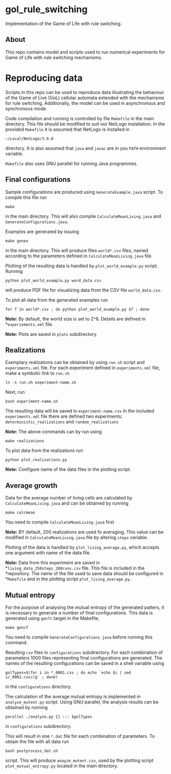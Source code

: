 # gol_rule_switching

Implementation of the Game of Life with rule switching.

## About

This repo contains model and scripts used to run numerical experiments for Game
of Life with rule switching mechanisms. 

# Reproducing data

Scripts in this repo can be used to reproduce data illustrating the behaviour of
the Game of Live (GoL) cellular automata extended with the mechanisms for rule
switching. Additionally, the model can be used in asynchronous and synchronous
mode.

Code compilation and running is controlled by file `Makefile` in the main
directory. This file should be modified to suit our NetLogo installation. In the
provided `Makefile` it is assumed that NetLogo is installed in

    ~/Local/NetLogo/3.0.0

directory. It is also assumed that `java` and `javac` are in you `PATH`
environment variable.

`Makefile` also uses GNU parallel for running Java programmes. 

## Final configurations

Sample configurations are produced using `GenerateExample.java` script. To
compile this file run

    make

in the main directory. This will also compile `CalculateMeanLiving.java` and
`GenerateConfigurations.java`.

Examples are generated by issuing

    make genex

in the main directory. This will produce files `world*.csv` files, named according to the parameters defined in `CalculateMeanLiving.java` file.
 
Plotting of the resulting data is handled by `plot_world_example.py` script. Running

    python plot_world_example.py word_data.csv

will produce PDF file for visualizing data from the CSV file `world_data.csv`. 

To plot all data from the generated examples run 

    for f in world*.csv ; do python plot_world_example.py $f ; done

**Note:** By default, the world size is set to 2^6. Details are defined in
*`experiements.xml` file.

**Note:** Plots are saved in `plots` subdirectory.

## Realizations

Exemplary realizations can be obtained by using `run.sh` script and
`experiments.xml` file. For each experiment defined in `experiments.xml` file,
make a symbolic link to `run.sh`

    ln -s run.sh experiment-name.sh

Next, run

    bash experiment-name.sh

The resulting data will be saved in `experiment-name.csv` In the included
`experiments.xml` file there are defined two experiments:
`deterministic_realizations` and `random_realizations`

**Note:** The above commands can by run using
    
    make realizations

To plot data from the realizations run

    python plot_realizations.py

**Note:** Configure name of the data files in the plotting script.  

## Average growth

Data for the average number of living cells are calculated by
`CalculateMeanLiving.java` and can be obtained by running

    make calcmean

You need to compile `CalculateMeanLiving.java` first

**Note:** BY default, 200 realizations are used fo averaging. This value can be
modified in `CalculateMeanLiving.java` file by altering `steps` variable. 

Plotting of the data is handled by `plot_living_average.py`, which accepts one
argument with name of the data file.

**Note:** Data from this experiment are saved in
*`living_data_250steps_200runs.csv` file. This file is included in the
*repository. The name of the file used to save data should be configured in
*`Makefile` and in the plotting script `plot_living_average.py`.

## Mutual entropy

For the purpose of analysing the mutual entropy of the generated patters, it is
necessary to generate a number of final configurations. This data is generated
using `genfc` target in the Makefile,

    make gencf

You need to compile `GenerateConfigurations.java` before running this command.

Resulting `csv` files in `configurations` subdirectory. For each combination of
parameters 1000 files representing final configurations are generated. The names
of the resulting configurations can be saved in a shell variable using

    golTypes=$(for i in *_0001.csv ; do echo `echo $i | sed s/_0001.csv//g` ; done)

in the `configurations` directory. 

The calculation of the average mutual entropy is implemented in
`analyze_mutent.py` script. Using GNU parallel, the analysis results can be
obtained by running

    parallel ./analyze.py {} ::: $golTypes

in `configurations` subdirectory.

This will result in one `*.dat` file for each combination of parameters. To
obtain the file with all data run 

    bash postprocess_dat.sh 

script. This will produce `anayze_mutent.csv`, used by the plotting script
`plot_mutual_entropy.py` located in the main directory. 
